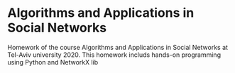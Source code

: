 # Algorithms and Applications in Social Networks

Homework of the course Algorithms and Applications in Social Networks at Tel-Aviv university 2020.
This homework includs hands-on programming using Python and NetworkX lib
